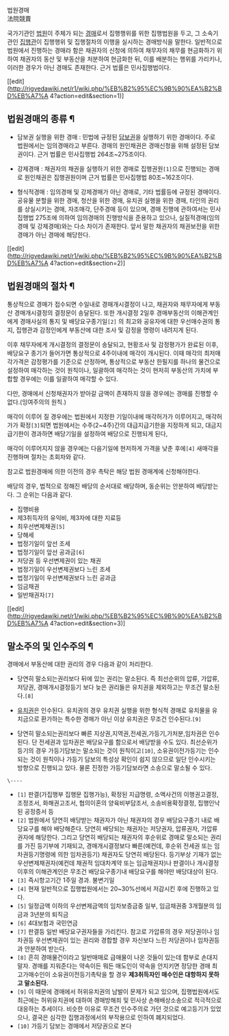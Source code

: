 법원경매  
法院競賣

국가기관인 [법원](%EB%B2%95%EC%9B%90.md)이 주체가 되는 [경매](%EA%B2%BD%EB%A7%A4.md)로서
집행행위를 위한 집행법원을 두고, 그 소속기관인 [집행관](%EC%A7%91%ED%96%89%EA%B4%80.md)이 집행행위 및
집행절차의 이행을 실시하는 경매방식을 말한다. 일반적으로 법원에서 진행하는 경매라 함은 채권자의 신청에 의하여 채무자의 채무를 현금화하기
위하여 채권자의 동산 및 부동산을 처분하여 현금화한 뒤, 이를 배분하는 행위를 가리키나, 이러한 경우가 아닌 경매도 존재한다. 근거 법률은
민사집행법이다.

[[edit](http://rigvedawiki.net/r1/wiki.php/%EB%B2%95%EC%9B%90%EA%B2%BD%EB%A7%A
4?action=edit&section=1)]

## 법원경매의 종류 ¶

  

  * 담보권 실행을 위한 경매 : 민법에 규정된 [담보권](%EB%8B%B4%EB%B3%B4%EA%B6%8C.md)을 실행하기 위한 경매이다. 주로 법원에서는 임의경매라고 부른다. 경매의 원인채권은 경매신청을 위해 설정된 담보권이다. 근거 법률은 민사집행법 264조~275조이다.  

  * 강제경매 : 채권자의 채권을 실행하기 위한 경매로 집행권원`[1]`으로 진행되는 경매로 원인채권은 집행권원이며 근거 법률은 민사집행법 80조~162조이다.  

  * 형식적경매 : 임의경매 및 강제경매가 아닌 경매로, 기타 법률등에 규정된 경매이다. 공유물 분할을 위한 경매, 청산을 위한 경매, 유치권 실행을 위한 경매, 타인의 권리를 상실시키는 경매, 자조매각, 단주경매 등이 있으며, 경매 진행에 관하여서는 민사집행법 275조에 의하여 임의경매의 진행방식을 준용하고 있으나, 실질적경매(임의경매 및 강제경매)와는 다소 차이가 존재한다. 앞서 말한 채권자의 채권보전을 위한 경매가 아닌 경매에 해당한다.  

[[edit](http://rigvedawiki.net/r1/wiki.php/%EB%B2%95%EC%9B%90%EA%B2%BD%EB%A7%A
4?action=edit&section=2)]

## 법원경매의 절차 ¶

  

통상적으로 경매가 접수되면 수일내로 경매개시결정이 나고, 채권자와 채무자에게 부동산 경매개시결정의 결정문이 송달된다. 또한 개시결정 2일후
경매부동산의 이해관계인에게 경매사실의 통지 및 배당요구종기일`[2]` 의 최고와 공유자에 대한 우선매수권의 통지, 집행관과 감정인에게
부동산에 대한 조사 및 감정을 명령이 내려지게 된다.

  

이후 채무자에게 개시결정의 결정문이 송달되고, 현황조사 및 감정평가가 완료된 이후, 배당요구 종기가 들어가면 통상적으로 4주이내에 매각이
개시된다. 이때 매각의 최저매각가격은 감정평가를 기준으로 산정하며, 통상적으로 부동산 한필지를 하나의 물건으로 설정하여 매각하는 것이
원칙이나, 일괄하여 매각하는 것이 현저히 부동산의 가치에 부합할 경우에는 이를 일괄하여 매각할 수 있다.

  

다만, 경매에서 신청채권자가 받아갈 금액이 존재하지 않을 경우에는 경매를 진행할 수 없다.(잉여주의의 원칙.)

  

매각이 이루어 질 경우에는 법원에서 지정한 기일이내에 매각허가가 이루어지고, 매각허가가 확정`[3]`되면 법원에서는 수주(2~4주)간의
대급지급기한을 지정하게 되고, 대금지급기한이 경과하면 배당기일을 설정하여 배당으로 진행되게 된다,

  

매각이 이루어지지 않을 경우에는 다음기일에 현저하게 가격을 낮춘 후에`[4]` 새매각을 진행하며 절차는 초회차와 같다.

  

참고로 법원경매에 의한 이전의 경우 촉탁은 해당 법원 경매계에 신청해야한다.

  

배당의 경우, 법적으로 정해진 배당의 순서대로 배당하며, 동순위는 안분하여 배당받는다. 그 순위는 다음과 같다.

  

  * 집행비용
  * 제3취득자의 유익비, 제3자에 대한 지료등 
  * 최우선변제채권`[5]`
  * 당해세
  * 법정기일이 앞선 조세
  * 법정기일이 앞선 공과금`[6]`
  * 저당권 등 우선변제권이 있는 채권
  * 법정기일이 우선변제권보다 느린 조세
  * 법정기일이 우선변제권보다 느린 공과금
  * 임금채권
  * 일반채권자`[7]`  

[[edit](http://rigvedawiki.net/r1/wiki.php/%EB%B2%95%EC%9B%90%EA%B2%BD%EB%A7%A
4?action=edit&section=3)]

## 말소주의 및 인수주의 ¶

  

경매에서 부동산에 대한 권리의 경우 다음과 같이 처리한다.

  

  * 당연히 말소되는권리보다 뒤에 있는 권리는 말소된다. 즉 최선순위의 압류, 가압류, 저당권, 경매개시결정등기 보다 늦은 권리들은 유치권을 제외하고는 무조건 말소된다.`[8]`  

  * [유치권](%EC%9C%A0%EC%B9%98%EA%B6%8C.md)은 인수된다. 유치권의 경우 유치권 실행을 위한 형식적 경매로 유치물을 유치금으로 환가하는 특수한 경매가 아닌 이상 유치권은 무조건 인수된다.`[9]`   

  * 당연히 말소되는권리보다 빠른 지상권,지역권,전세권,가등기,가처분,임차권은 인수된다. 단 전세권과 임차권은 배당요구를 함으로서 배당받을 수도 있다. 최선순위가등기의 경우 가등기담보는 말소되는 것이 원칙이고`[10]`, 소유권이전가등기는 인수되는 것이 원칙이나 가등기 담보의 특성상 확인이 쉽지 않으므로 일단 인수시키는 방향으로 진행되고 있다. 물론 진정한 가등기담보라면 소송으로 말소될 수 있다.

`\----`

  * `[1]` 판결(가집행부 집행문 집행가능), 확정된 지급명령, 소액사건의 이행권고결정, 조정조서, 화해권고조서, 협의이혼의 양육비부담조서, 소송비용확정결정, 집행인낙된 공정증서 등
  * `[2]` 법원에서 당연히 배당받는 채권자가 아닌 채권자의 경우 배당요구종기 내로 배당요구를 해야 배당해준다. 당연히 배당되는 채권자는 저당권자, 압류권자, 가압류권자에 해당한다. 그리고 당연히 배당되는 채권자의 후순위로 경매로 말소되는 권리를 가진 등기부에 기재되고, 경매개시결정보다 빠른(예컨데, 후순위 전세권 또는 임차권등기명령에 의한 임차권등기) 채권자도 당연히 배당된다. 등기부상 기재가 없는 우선변제채권자(예컨데 채권적 임대차계약 또는 임금채권자)나 판결이나 개시결정 이후의 이해관계인은 무조건 배당요구종기내 배당요구를 해야만 배당대상이 된다. 
  * `[3]` 즉시항고기간 1주일 경과. 불변기일
  * `[4]` 현재 일반적으로 집행법원에서는 20~30%선에서 저감시킨 후에 진행하고 있다.
  * `[5]` 일정금액 이하의 우선변제금액의 임차보증금중 일부, 임금채권중 3개월분의 임금과 3년분의 퇴직금
  * `[6]` 4대보험과 국민연금
  * `[7]` 판결등 일반 배당요구권자들을 가리킨다. 참고로 가압류의 경우 저당권이나 임차권등 우선변제권이 있는 권리와 경합할 경우 자신보다 느린 저당권이나 임차권등과 안분하여 받는다.
  * `[8]` 흔히 경매물건이라고 일반매매로 급매물이 나온 것들이 있는데 함부로 손대지 말자. 경매를 지워준다는 약속이든 뭐든 매도인이 약속을 안지키면 정당한 경매 최고가매수인이 소유권이전등기촉탁을 할 경우 **제3취득자인 매수인은 대항하지 못하고 말소된다.**
  * `[9]` 이 때문에 경매에서 허위유치권의 남발이 문제가 되고 있으며, 집행법원에서도 최근에는 허위유치권에 대하여 경매방해죄 및 민사상 손해배상소송으로 적극적으로 대응하는 추세이다. 비슷한 이유로 무조건 인수주의로 가던 것으로 예고등기가 있었으나, 결국은 심각한 집행과정에서의 부작용으로 인하여 폐지되었다.
  * `[10]` 가등기 담보는 경매에서 저당권으로 본다

